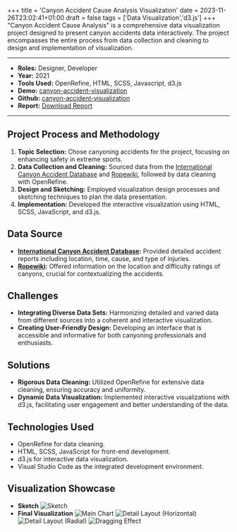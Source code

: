 +++
title = 'Canyon Accident Cause Analysis Visualization'
date = 2023-11-26T23:02:41+01:00
draft = false
tags = ['Data Visualization','d3.js']
+++
"Canyon Accident Cause Analysis" is a comprehensive data visualization project designed to present canyon accidents data interactively. The project encompasses the entire process from data collection and cleaning to design and implementation of visualization.

---

- **Roles:** Designer, Developer 
- **Year:** 2021
- **Tools Used:** OpenRefine, HTML, SCSS, Javascript, d3.js
- **Demo:** [canyon-accident-visualization](https://wanhsuanchiang.github.io/canyon-accident-visualization/)
- **Github:** [canyon-accident-visualization](https://github.com/WanHsuanChiang/canyon-accident-visualization)
- **Report:** [Download Report](/docs/canyon_vis_report.pdf) 


---

## Project Process and Methodology
1. **Topic Selection:** Chose canyoning accidents for the project, focusing on enhancing safety in extreme sports.
2. **Data Collection and Cleaning:** Sourced data from the [International Canyon Accident Database](https://canyonaccident.org/) and [Ropewiki](https://ropewiki.com/Main_Page), followed by data cleaning with OpenRefine.
3. **Design and Sketching:** Employed visualization design processes and sketching techniques to plan the data presentation.
4. **Implementation:** Developed the interactive visualization using HTML, SCSS, JavaScript, and d3.js.

## Data Source
- **[International Canyon Accident Database](https://canyonaccident.org/):** Provided detailed accident reports including location, time, cause, and type of injuries.
- **[Ropewiki](https://ropewiki.com/Main_Page):** Offered information on the location and difficulty ratings of canyons, crucial for contextualizing the accidents.

## Challenges
- **Integrating Diverse Data Sets:** Harmonizing detailed and varied data from different sources into a coherent and interactive visualization.
- **Creating User-Friendly Design:** Developing an interface that is accessible and informative for both canyoning professionals and enthusiasts.

## Solutions
- **Rigorous Data Cleaning:** Utilized OpenRefine for extensive data cleaning, ensuring accuracy and uniformity.
- **Dynamic Data Visualization:** Implemented interactive visualizations with d3.js, facilitating user engagement and better understanding of the data.

## Technologies Used
- OpenRefine for data cleaning.
- HTML, SCSS, JavaScript for front-end development.
- d3.js for interactive data visualization.
- Visual Studio Code as the integrated development environment.

## Visualization Showcase
- **Sketch**
    ![Sketch](/imgs/info_vis/sketch.jpg)
- **Final Visualization**
    ![Main Chart](/imgs/info_vis/main-chart.png)
    ![Detail Layout (Horizontal)](/imgs/info_vis/detail-layout-horizontal.png)
    ![Detail Layout (Radial)](/imgs/info_vis/detail-layout-radial.png)
    ![Dragging Effect](/imgs/info_vis/main-dragging.png)